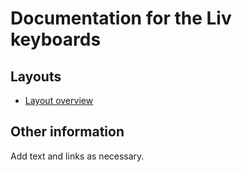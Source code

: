 # Documentation for the Liv keyboards


## Layouts

-   [Layout overview](layout.html)

## Other information

Add text and links as necessary.
